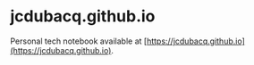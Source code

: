 # jcdubacq.github.io
Personal tech notebook available at [https://jcdubacq.github.io](https://jcdubacq.github.io).
